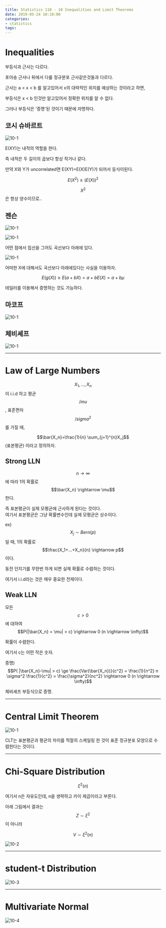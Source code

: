 ```yaml
---
title: Statistics 110 - 10 Inequalities and Limit Theorems
date: 2019-05-24 10:10:00
categories:
- statistics
tags:
---
```


# Inequalities

부등식과 근사는 다르다.

포아송 근사나 뒤에서 다룰 정규분포 근사같은것들과 다르다.

근사는 a < x < b 를 알고있어서 x의 대략적인 위치를 예상하는 것이라고 하면,

부등식은 x < b 인것만 알고있어서 정확한 위치를 알 수 없다.

그러나 부등식은 '증명'된 것이기 때문에 자명하다.

## 코시 슈바르트

![10-1](/assets/figures/ST/101.JPG)

E(XY)는 내적의 역할을 한다.

즉 내적은 두 길이의 곱보다 항상 작거나 같다.

만약 X와 Y가 uncorrelated면 E(XY)=E(X)E(Y)가 되어서 등식이된다.

$$E(X^2) \ge (E(X))^2$$

$$X^2$$은 항상 양수이므로..

## 젠슨

![10-1](/assets/figures/ST/102.JPG)

![10-1](/assets/figures/ST/102.png)

어떤 점에서 접선을 그어도 곡선보다 아래에 있다.

![10-1](/assets/figures/ST/103.JPG)

어떠한 X에 대해서도 곡선보다 아래에있다는 사실을 이용하자.

$$E(g(X)) \ge E(a+bX) = a+ bE(X) = a+b \mu$$

테일러를 이용해서 증명하는 것도 가능하다.

## 마코프

![10-1](/assets/figures/ST/104.JPG)

## 체비셰프

![10-1](/assets/figures/ST/105.JPG)

---

# Law of Large Numbers

$$X_1,...,X_n$$ 이 i.i.d 하고 평균 $$/mu$$, 표준편차 $$/sigma^2$$를 가질 때,

$$\bar{X_n}=\frac{1}{n} \sum_{j=1}^{n}X_j$$ (표본평균) 이라고 정의하자.

## Strong LLN

$$n \rightarrow \infty$$ 에 따라 1의 확률로 $$\bar{X_n} \rightarrow \mu$$ 한다.

즉 표본평균이 실제 모평균에 근사하게 된다는 것이다.  
여기서 표본평균은 그냥 확률변수인데 실제 모평균은 상수이다.

ex) $$X_j \sim Bern(p)$$ 일 때, 1의 확률로 $$\frac{X_1+...+X_n}{n} \rightarrow p$$ 이다.

동전 던지기를 무한번 하게 되면 실제 확률로 수렴하는 것이다.

여기서 i.i.d라는 것은 매우 중요한 전제이다.

## Weak LLN

모든 $$c > 0$$에 대하여 $$P(|\bar{X_n} = \mu| > c) \rightarrow 0 (n \rightarrow \infty)$$

확률이 수렴한다.

여기서 c는 어떤 작은 숫자.

증명) $$P( |\bar{X_n}-\mu| > c) \ge \frac{Var(\bar{X_n})}{c^2} = \frac{1}{n^2} n \sigma^2 \frac{1}{c^2} = \frac{\sigma^2}{nc^2} \rightarrow 0 (n \rightarrow \infty)$$

체비셰프 부등식으로 증명.

---

# Central Limit Theorem

![10-1](/assets/figures/ST/10-1.PNG)

CLT는 표본평균과 평균의 차이를 적절히 스케일링 한 것이 표준 정규분포 모양으로 수렴한다는 것이다.

---

# Chi-Square Distribution

$$\xi^2(n)$$

여기서 n은 자유도인데, n을 생략하고 카이 제곱이라고 부른다.

아래 그림에서 결과는 $$Z \sim \xi^2$$ 이 아니라

$$V \sim \xi^2(n)$$

![10-2](/assets/figures/ST/10-2.PNG)

---

# student-t Distribution

![10-3](/assets/figures/ST/10-3.PNG)

---

# Multivariate Normal

![10-4](/assets/figures/ST/10-4.PNG)
